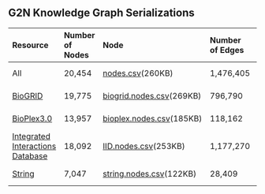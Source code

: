 ## G2N Knowledge Graph Serializations

| Resource | Number of Nodes | Node | Number of Edges| Edges | Date Updated |
| :--------- | :--------- | :--------- | :--------- |:--------- |:--------- |
| All | 20,454 | [nodes.csv](https://minio.dev.maayanlab.cloud/g2n/Protein.nodes.csv)(260KB)| 1,476,405 |[edges.csv](https://minio.dev.maayanlab.cloud/g2n/Protein.PPI.Protein.edges.csv)(84.1MB)| 07-20-23|
[BioGRID](https://thebiogrid.org/) | 19,775 | [biogrid.nodes.csv](https://minio.dev.maayanlab.cloud/g2n/nodes/biogrid.nodes.csv)(269KB) | 796,790  | [biogrid.edges.csv](https://minio.dev.maayanlab.cloud/g2n/edges/Protein.BioGRID.Protein.edges.csv)(74.1MB) | 07-26-23|
[BioPlex3.0](https://bioplex.hms.harvard.edu/) | 13,957 | [bioplex.nodes.csv](https://minio.dev.maayanlab.cloud/g2n/nodes/bioplex.nodes.csv)(185KB)| 118,162 | [bioplex.edges.csv](https://minio.dev.maayanlab.cloud/g2n/edges/Protein.BioPlex.Protein.edges.csv)(9.7MB) | 07-26-23|
[Integrated Interactions Database](http://iid.ophid.utoronto.ca/) | 18,092 | [IID.nodes.csv](https://minio.dev.maayanlab.cloud/g2n/nodes/IID.nodes.csv)(253KB) | 1,177,270 | [IID.edges.csv](https://minio.dev.maayanlab.cloud/g2n/edges/https://minio.dev.maayanlab.cloud/g2n/edges/Protein.IntegratedInteractionsDatabase.Protein.edges.csv)(30MB) | 07-26-23|
[String](https://string-db.org/) | 7,047 | [string.nodes.csv](https://minio.dev.maayanlab.cloud/g2n/nodes/STRINGDB.nodes.csv)(122KB) | 28,409 | [string.edges.csv](https://minio.dev.maayanlab.cloud/g2n/edges/Protein.PPI.Protein.edges.OneWay.string.csv)(1.2MB)| 07-26-23|

